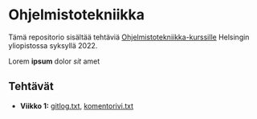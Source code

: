 # Ohjelmistotekniikka

Tämä repositorio sisältää tehtäviä 
[Ohjelmistotekniikka-kurssille](https://ohjelmistotekniikka-hy.github.io/) Helsingin yliopistossa syksyllä 2022.

<!-- allaoleva teksti liittyy viikon 1 tehtävään 14 -->
Lorem **ipsum** dolor *sit* amet

## Tehtävät
* **Viikko 1:** [gitlog.txt](laskarit/viikko1/gitlog.txt), [komentorivi.txt](laskarit/viikko1/komentorivi.txt)
